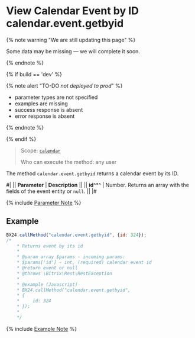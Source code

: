 # View Calendar Event by ID calendar.event.getbyid

{% note warning "We are still updating this page" %}

Some data may be missing — we will complete it soon.

{% endnote %}

{% if build == 'dev' %}

{% note alert "TO-DO _not deployed to prod_" %}

- parameter types are not specified
- examples are missing
- success response is absent
- error response is absent

{% endnote %}

{% endif %}

> Scope: [`calendar`](../scopes/permissions.md)
>
> Who can execute the method: any user

The method `calendar.event.getbyid` returns a calendar event by its ID.

#|
|| **Parameter** | **Description** ||
|| **id**^*^ | Number. Returns an array with the fields of the event entity or `null`. ||
|#

{% include [Parameter Note](../../_includes/required.md) %}

## Example

```js
BX24.callMethod("calendar.event.getbyid", {id: 324});
/*
    * Returns event by its id
    *
    * @param array $params - incoming params:
    * $params['id'] - int, (required) calendar event id
    * @return event or null
    * @throws \Bitrix\Rest\RestException
    *
    * @example (Javascript)
    * BX24.callMethod("calendar.event.getbyid",
    * {
    *     id: 324
    * });
    *
    */
```

{% include [Example Note](../../_includes/examples.md) %}